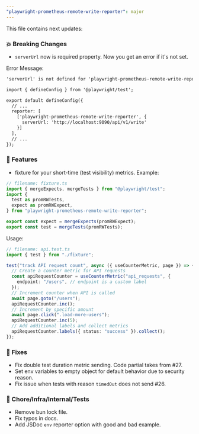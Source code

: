 ```yaml
---
"playwright-prometheus-remote-write-reporter": major
---
```


This file contains next updates:

### 💥 Breaking Changes

- `serverUrl` now is required property. Now you get an error if it's not set.

Error Message:

```txt
'serverUrl' is not defined for 'playwright-prometheus-remote-write-reporter' package. You can set it by following example:

import { defineConfig } from '@playwright/test';

export default defineConfig({
  // ...
  reporter: [
    ['playwright-prometheus-remote-write-reporter', {
      serverUrl: 'http://localhost:9090/api/v1/write'
    }]
  ],
  // ...
});
```

### 🚀 Features

- fixture for your short-time (test visibility) metrics.
  Example:

```ts
// filename: fixture.ts
import { mergeExpects, mergeTests } from "@playwright/test";
import {
  test as promRWTests,
  expect as promRWExpect,
} from "playwright-prometheus-remote-write-reporter";

export const expect = mergeExpects(promRWExpect);
export const test = mergeTests(promRWTests);
```

Usage:

```ts
// filename: api.test.ts
import { test } from "./fixture";

test("track API request count", async ({ useCounterMetric, page }) => {
  // Create a counter metric for API requests
  const apiRequestCounter = useCounterMetric("api_requests", {
    endpoint: "/users", // endpoint is a custom label
  });
  // Increment counter when API is called
  await page.goto("/users");
  apiRequestCounter.inc();
  // Increment by specific amount
  await page.click(".load-more-users");
  apiRequestCounter.inc(5);
  // Add additional labels and collect metrics
  apiRequestCounter.labels({ status: "success" }).collect();
});
```

### 🐛 Fixes

- Fix double test duration metric sending. Code partial takes from #27.
- Set env variables to empty object for default behavior due to security reason.
- Fix issue when tests with reason `timedOut` does not send #26.

### 🏡 Chore/Infra/Internal/Tests

- Remove bun lock file.
- Fix typos in docs.
- Add JSDoc `env` reporter option with good and bad example.
